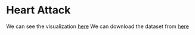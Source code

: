 # Heart Attack

We can see the visualization [here](https://rpubs.com/Ankit_Dahiya/heart_visualization)
We can download the dataset from [here](https://www.kaggle.com/datasets/priyanka841/heart-disease-prediction-uci)
